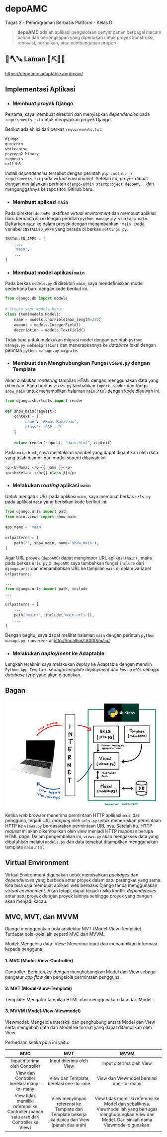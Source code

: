 # depoAMC

Tugas 2 - Pemrograman Berbasis Platform - Kelas D

> **depoAMC** adalah aplikasi pengelolaan penyimpanan berbagai macam bahan dan perlengkapan yang diperlukan untuk proyek konstruksi, renovasi, perbaikan, atau pembangunan properti. 

## 👷🪓🪚 **Laman** 🚜⛏️🦺🔨
https://depoamc.adaptable.app/main/

## **Implementasi Aplikasi**
* ### Membuat proyek Django
Pertama, saya membuat direktori dan menyiapkan *dependencies* pada `requirements.txt` untuk menyiapkan proyek Django.

Berikut adalah isi dari berkas `requirements.txt`.
```
django
gunicorn
whitenoise
psycopg2-binary
requests
urllib3
```
Install *dependencies* tersebut dengan perintah `pip install -r requirements.txt` pada *virtual environment*. Setelah itu, proyek dibuat dengan menjalankan perintah `django-admin startproject depoAMC .` dan mengunggahnya ke repositori GitHub baru.

* ### Membuat aplikasi `main`
Pada direktori `depoAMC`, aktifkan *virtual environment* dan membuat aplikasi baru bernama `main` dengan perintah `python manage.py startapp main`. Daftarkan `main` ke dalam proyek dengan menambahkan `'main'` pada variabel `INSTALLED_APPS` yang berada di berkas `settings.py`.
```python
INSTALLED_APPS = [
    ...,
    'main',
    ...
]
```

* ### Membuat model aplikasi `main`
Pada berkas `models.py` di direktori `main`, saya mendefinisikan model sederhana baru dengan kode berikut ini.
```python
from django.db import models

# Create your models here.
class Item(models.Model):
    name = models.CharField(max_length=255)
    amount = models.IntegerField()
    description = models.TextField()
```
Tidak lupa untuk melakukan migrasi model dengan perintah `python manage.py makemigrations` dan menerapkannya ke *database* lokal dengan perintah `python manage.py migrate`.

* ### Membuat dan Menghubungkan Fungsi `views.py` dengan Template
Akan dilakukan *rendering* tampilan HTML dengan menggunakan data yang diberikan. Pada berkas `views.py` tambahkan `import render` dan fungsi `show_main` untuk menampilkan halaman `main.html` dengan kode dibawah ini.
```python
from django.shortcuts import render

def show_main(request):
    context = {
        'name': 'Akmal Ramadhan',
        'class': 'PBP - D'
    }

    return render(request, "main.html", context)
```
Pada `main.html`, saya meletakkan variabel yang dapat digantikan oleh data yang telah diambil dari model seperti dibawah ini.
```python
<p><b>Nama: </b>{{ name }}</p>
<p><b>Kelas: </b>{{ class }}</p>
```

* ### Melakukan *routing* aplikasi `main`
Untuk mengatur URL pada aplikasi `main`, saya membuat berkas `urls.py` pada aplikasi `main` yang berisikan kode berikut ini.
```python
from django.urls import path
from main.views import show_main

app_name = 'main'

urlpatterns = [
    path('', show_main, name='show_main'),
]
```
Agar URL proyek (`depoAMC`) dapat mengimpor URL aplikasi (`main`)
, maka pada berkas `urls.py` di `depoAMC` saya tambahkan fungsi `include` dari `django.urls` dan menambahkan URL ke tampilan `main` di dalam variabel `urlpatterns`.
```python
...
from django.urls import path, include
...

urlpatterns = [
    ...
    path('main/', include('main.urls')),
    ...
]
```
Dengan begitu, saya dapat melihat halaman `main` dengan perintah `python manage.py runserver` di [http://localhost:8000/main/](http://localhost:8000/main/)

* ### Melakukan *deployment* ke Adaptable
Langkah terakhir, saya melakukan *deploy* ke Adaptable dengan memilih `Python App Template` sebagai *template deployment* dan `PostgreSQL` sebagai *database type* yang akan digunakan.

## **Bagan**
![alt-text](image/bagan.jpg)

Ketika *web browser* menerima permintaan HTTP aplikasi `main` dari pengguna, terjadi URL *mapping* oleh `urls.py` untuk meneruskan permintaan HTTP ke `views.py` berdasarakan permintaan URL nya. Setelah itu, HTTP *request* ini akan dikembalikan oleh *view* menjadi HTTP *response* berupa HTML *page*. Dalam pengembalian ini, `views.py` akan mengakses data yang dibutuhkan melalui `models.py` dan data tersebut ditampilkan menggunakan template `main.html`.

## **Virtual Environment**
Virtual Environment digunakan untuk memisahkan *packages* dan *dependencies* yang berbeda antar proyek dalam satu perangkat yang sama.
Kita bisa saja membuat aplikasi web berbasis Django tanpa menggunakan *virtual environment*. Akan tetapi, dapat terjadi risiko konflik *dependencies* antar satu proyek dengan proyek lainnya sehingga proyek yang bangun akan menjadi kacau.

## **MVC, MVT, dan MVVM**
Django menggunakan pola arsitektur MVT (Model-View-Template). Terdapat pola-pola lain seperti MVC dan MVVM.

Model: Mengelola data.
View:  Menerima input dan menampilkan informasi kepada pengguna.

#### 1. MVC (Model-View-Controller)
Controller: Berinteraksi dengan menghubungkan Model dan View sebagai pengatur *app flow* dan pengelola permintaan pengguna.

#### 2. MVT (Model-View-Template)
Template: Mengatur tampilan HTML dan menggunakan data dari Model.

#### 3. MVVM (Model-View-Viewmodel)
Viewmodel: Mengelola interaksi dan penghubung antara Model dan View serta mengubah data dari Model ke format yang dapat ditampilkan oleh View.

Perbedaan ketika pola ini yaitu:

|                                          MVC                                          |                                               MVT                                                |                                                                          MVVM                                                                           |
|:-------------------------------------------------------------------------------------:|:------------------------------------------------------------------------------------------------:|:-------------------------------------------------------------------------------------------------------------------------------------------------------:|
|                            Input diterima oleh Controller                             |                                     Input diterima oleh View                                     |                                                                Input diterima oleh View                                                                 |
|                       View dan Controller berelasi many-to-many                       |                              View dan Template berelasi one-to-one                               |                                                         View dan Viewmodel berelasi one-to-many                                                         |
| View tidak memiliki referensi ke Controller (panah satu arah dari Controller ke View) | View menyimpan referensi ke Template dan Template bekerja jika dipicu dari View (panah dua arah) | View tidak memiliki referensi ke Model dan sebaliknya. Viewmodel lah yang bertugas menghubungkan View dan Model. Dari sinilah nama Viewmodel digunakan. |

